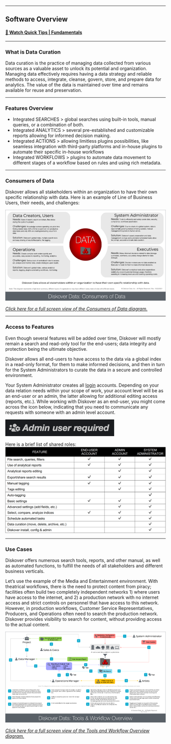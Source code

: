 ___
<a id="software_overview"></a>
## Software Overview

#### [🍿 Watch Quick Tips | Fundamentals](https://vimeo.com/766235515)
___

### What is Data Curation

Data curation is the practice of managing data collected from various sources as a valuable asset to unlock its potential and organization. Managing data effectively requires having a data strategy and reliable methods to access, integrate, cleanse, govern, store, and prepare data for analytics. The value of the data is maintained over time and remains available for reuse and preservation.

___
### Features Overview

- Integrated SEARCHES > global searches using built-in tools, manual queries, or a combination of both.
- Integrated ANALYTICS > several pre-established and customizable reports allowing for informed decision making.
- Integrated ACTIONS > allowing limitless plugins possibilities, like seamless integration with third-party platforms and in-house plugins to automate their specific in-house workflows
- Integrated WORKFLOWS > plugins to automate data movement to different stages of a workflow based on rules and using rich metadata.

<p id="consumers_of_data"></p>

___
### Consumers of Data

Diskover allows all stakeholders within an organization to have their own specific relationship with data. Here is an example of Line of Business Users, their needs, and challenges:

![Image: Consumers of Data Diagram](images/diagram_diskover_consumers_of_data_with_border.png)

_[Click here for a full screen view of the Consumers of Data diagram.](images/diagram_diskover_consumers_of_data_with_border.png)_

___
### Access to Features

Even though several features will be added over time, Diskover will mostly remain a search and read-only tool for the end-users; data integrity and protection being the ultimate objective.

Diskover allows all end-users to have access to the data via a global index  in a read-only format, for them to make informed decisions, and then in turn for the System Administrators to curate the data in a secure and controlled environment.

Your System Administrator creates all [login](#login) accounts. Depending on your data relation needs within your scope of work, your account level will be as an end-user or an admin, the latter allowing for additional editing access (reports, etc.). While working with Diskover as an end-user, you might come across the icon below, indicating that you need to communicate any requests with someone with an admin level account.

![Image: Admin User Required](images/image_admin_user_required.png)

Here is a brief list of shared roles:
![Image: Shared Roles](images/image_shared_roles_table.png)

___
### Use Cases

Diskover offers numerous search tools, reports, and other manual, as well as automated functions, to fulfill the needs of all stakeholders and different business verticals.

Let’s use the example of the Media and Entertainment environment. With theatrical workflows, there is the need to protect content from piracy; facilities often build two completely independent networks 1) where users have access to the internet, and 2) a production network with no internet access and strict controls on personnel that have access to this network. However, in production workflows, Customer Service Representatives, Producers, and Operations often need to search the production network. Diskover provides visibility to search for content, without providing access to the actual content.

![Image: Diskover Tools and Workflow Overview Diagram](images/diagram_diskover_tools_and_workflow_overview_with_border.png)

_[Click here for a full screen view of the Tools and Workflow Overview diagram.](images/diagram_diskover_tools_and_workflow_overview_with_border.png)_
